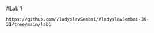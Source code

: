 #Lab 1
```Shell script
https://github.com/VladyslavSembai/VladyslavSembai-IK-31/tree/main/lab1
```

